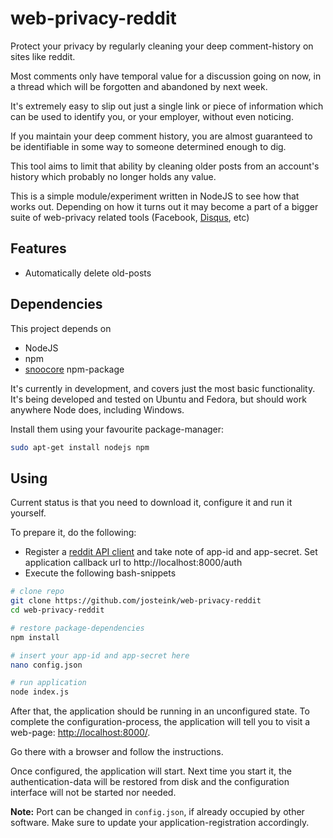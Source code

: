 
# web-privacy-reddit

Protect your privacy by regularly cleaning your deep comment-history
on sites like reddit.

Most comments only have temporal value for a discussion going on now,
in a thread which will be forgotten and abandoned by next week.

It's extremely easy to slip out just a single link or piece of
information which can be used to identify you, or your employer,
without even noticing.

If you maintain your deep comment history, you are almost guaranteed
to be identifiable in some way to someone determined enough to dig.

This tool aims to limit that ability by cleaning older posts from an
account's history which probably no longer holds any value.

This is a simple module/experiment written in NodeJS to see how that
works out. Depending on how it turns out it may become a part of a bigger suite
of web-privacy related tools (Facebook, [Disqus](https://github.com/josteink/web-privacy-disqus), etc)

## Features

* Automatically delete old-posts

## Dependencies

This project depends on

* NodeJS
* npm
* [snoocore](https://github.com/trevorsenior/snoocore) npm-package

It's currently in development, and covers just the most basic
functionality. It's being developed and tested on Ubuntu and Fedora,
but should work anywhere Node does, including Windows.

Install them using your favourite package-manager:

````bash
sudo apt-get install nodejs npm
````

## Using

Current status is that you need to download it, configure it and
run it yourself.

To prepare it, do the following:

* Register a [reddit API client](https://www.reddit.com/prefs/apps)
  and take note of app-id and app-secret. Set application callback
  url to http://localhost:8000/auth
* Execute the following bash-snippets

````bash
# clone repo
git clone https://github.com/josteink/web-privacy-reddit
cd web-privacy-reddit

# restore package-dependencies
npm install

# insert your app-id and app-secret here
nano config.json

# run application
node index.js
````

After that, the application should be running in an unconfigured
state. To complete the configuration-process, the application will
tell you to visit a web-page:
[http://localhost:8000/](http://localhost:8000/).

Go there with a browser and follow the instructions.

Once configured, the application will start. Next time you start it,
the authentication-data will be restored from disk and the
configuration interface will not be started nor needed.

**Note:** Port can be changed in `config.json`, if already occupied by
other software. Make sure to update your application-registration accordingly.

